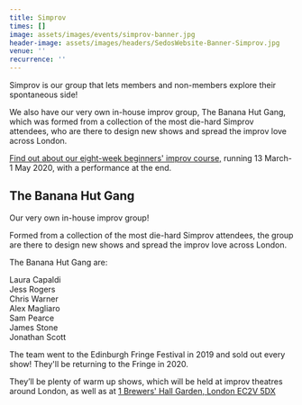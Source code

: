 ```yaml
---
title: Simprov
times: []
image: assets/images/events/simprov-banner.jpg
header-image: assets/images/headers/SedosWebsite-Banner-Simprov.jpg
venue: ''
recurrence: ''
---
```

Simprov is our group that lets members and non-members explore their spontaneous side!

We also have our very own in-house improv group, The Banana Hut Gang, which was formed from a collection of the most die-hard Simprov attendees, who are there to design new shows and spread the improv love across London.

[Find out about our eight-week beginners' improv course,](https://sedos.l3v5y.co.uk/events/improv-for-beginners-8-week-course-with-performance) running 13 March-1 May 2020, with a performance at the end.

## **The Banana Hut Gang**

Our very own in-house improv group!

Formed from a collection of the most die-hard Simprov attendees, the group are there to design new shows and spread the improv love across London.

The Banana Hut Gang are:

Laura Capaldi\
Jess Rogers\
Chris Warner\
Alex Magliaro\
Sam Pearce\
James Stone\
Jonathan Scott

The team went to the Edinburgh Fringe Festival in 2019 and sold out every show! They'll be returning to the Fringe in 2020.

They’ll be plenty of warm up shows, which will be held at improv theatres around London, as well as at [1 Brewers' Hall Garden, London EC2V 5DX](https://sedos.l3v5y.co.uk/venues/bhg)
